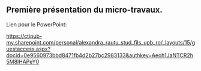 ## Première présentation du micro-travaux. 

Lien pour le PowerPoint: 

https://ctipub-my.sharepoint.com/personal/alexandra_rautu_stud_fils_upb_ro/_layouts/15/guestaccess.aspx?docid=0e9560973bbd8471fb4d2b27bc2983133&authkey=Aeoh1JaNTCR2h5M8lHAPeY0
